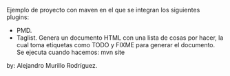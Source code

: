 ﻿Ejemplo de proyecto con maven en el que se integran los siguientes plugins:

* PMD.
* Taglist. Genera un documento HTML con una lista de cosas por hacer, la cual toma etiquetas como TODO y FIXME para generar el documento. Se ejecuta cuando hacemos: mvn site


by: Alejandro Murillo Rodríguez.